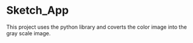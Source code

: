 # Sketch_App
This project uses the python library and coverts the color image into the gray scale image.
